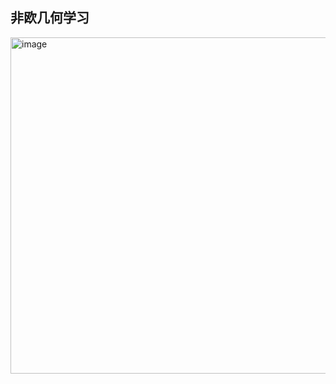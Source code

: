 ## 非欧几何学习
<img width="976" height="538" alt="image" src="https://github.com/user-attachments/assets/330ea1d0-d979-45fb-990b-e39d34a2e481" />
